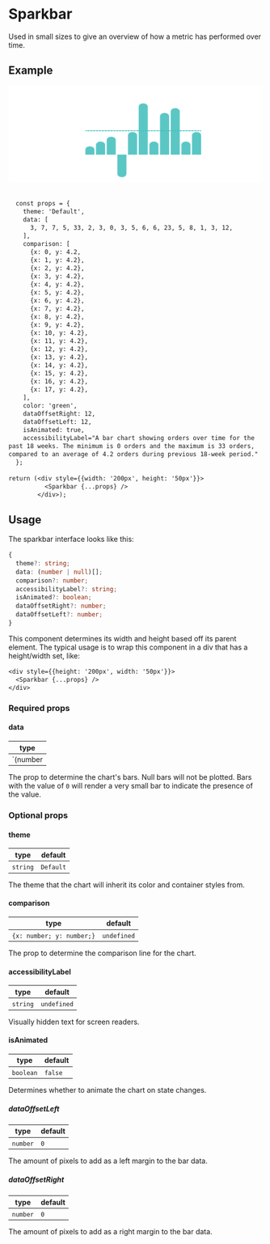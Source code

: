 # Sparkbar

Used in small sizes to give an overview of how a metric has performed over time.

## Example

<img src="sparkbar.png" alt="Sparkbar example image" />

```tsx

  const props = {
    theme: 'Default',
    data: [
      3, 7, 7, 5, 33, 2, 3, 0, 3, 5, 6, 6, 23, 5, 8, 1, 3, 12,
    ],
    comparison: [
      {x: 0, y: 4.2,
      {x: 1, y: 4.2},
      {x: 2, y: 4.2},
      {x: 3, y: 4.2},
      {x: 4, y: 4.2},
      {x: 5, y: 4.2},
      {x: 6, y: 4.2},
      {x: 7, y: 4.2},
      {x: 8, y: 4.2},
      {x: 9, y: 4.2},
      {x: 10, y: 4.2},
      {x: 11, y: 4.2},
      {x: 12, y: 4.2},
      {x: 13, y: 4.2},
      {x: 14, y: 4.2},
      {x: 15, y: 4.2},
      {x: 16, y: 4.2},
      {x: 17, y: 4.2},
    ],
    color: 'green',
    dataOffsetRight: 12,
    dataOffsetLeft: 12,
    isAnimated: true,
    accessibilityLabel="A bar chart showing orders over time for the past 18 weeks. The minimum is 0 orders and the maximum is 33 orders, compared to an average of 4.2 orders during previous 18-week period."
  };

return (<div style={{width: '200px', height: '50px'}}>
          <Sparkbar {...props} />
        </div>);
```

## Usage

The sparkbar interface looks like this:

```typescript
{
  theme?: string;
  data: (number | null)[];
  comparison?: number;
  accessibilityLabel?: string;
  isAnimated?: boolean;
  dataOffsetRight?: number;
  dataOffsetLeft?: number;
}
```

This component determines its width and height based off its parent element. The typical usage is to wrap this component in a div that has a height/width set, like:

```tsx
<div style={{height: '200px', width: '50px'}}>
  <Sparkbar {...props} />
</div>
```

### Required props

#### data

| type                |
| ------------------- |
| `(number | null)[]` |

The prop to determine the chart's bars. Null bars will not be plotted. Bars with the value of `0` will render a very small bar to indicate the presence of the value.

### Optional props

#### theme

| type     | default |
| -------- | ------- |
| `string` | `Default`|

The theme that the chart will inherit its color and container styles from.

#### comparison

| type                      | default     |
| ------------------------- | ----------- |
| `{x: number; y: number;}` | `undefined` |

The prop to determine the comparison line for the chart.


#### accessibilityLabel

| type     | default     |
| -------- | ----------- |
| `string` | `undefined` |

Visually hidden text for screen readers.

#### isAnimated

| type      | default |
| --------- | ------- |
| `boolean` | `false` |

Determines whether to animate the chart on state changes.

##### dataOffsetLeft

| type     | default |
| -------- | ------- |
| `number` | `0`     |

The amount of pixels to add as a left margin to the bar data.

##### dataOffsetRight

| type     | default |
| -------- | ------- |
| `number` | `0`     |

The amount of pixels to add as a right margin to the bar data.
